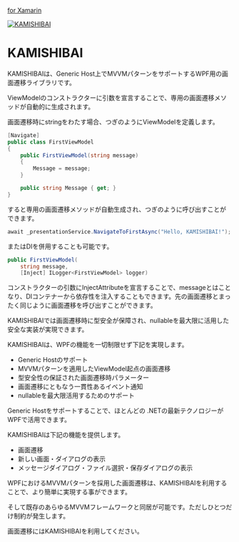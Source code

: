 [for Xamarin](Xamarin/README-ja.md)

[![KAMISHIBAI](https://raw.githubusercontent.com/nuitsjp/KAMISHIBAI/master/Images/KAMISHIBAI.png)](https://github.com/nuitsjp/KAMISHIBAI/blob/master/README-ja.md)

# KAMISHIBAI

KAMISHIBAIは、Generic Host上でMVVMパターンをサポートするWPF用の画面遷移ライブラリです。

ViewModelのコンストラクターに引数を宣言することで、専用の画面遷移メソッドが自動的に生成されます。

画面遷移時にstringをわたす場合、つぎのようにViewModelを定義します。

```cs
[Navigate]
public class FirstViewModel
{
    public FirstViewModel(string message)
    {
        Message = message;
    }

    public string Message { get; }
}
```

すると専用の画面遷移メソッドが自動生成され、つぎのように呼び出すことができます。

```cs
await _presentationService.NavigateToFirstAsync("Hello, KAMISHIBAI!");
```

またはDIを併用することも可能です。

```cs
public FirstViewModel(
    string message, 
    [Inject] ILogger<FirstViewModel> logger)
```

コンストラクターの引数にInjectAttributeを宣言することで、messageとはことなり、DIコンテナーから依存性を注入することもできます。先の画面遷移とまったく同じように画面遷移を呼び出すことができます。

KAMISHIBAIでは画面遷移時に型安全が保障され、nullableを最大限に活用した安全な実装が実現できます。

KAMISHIBAIは、WPFの機能を一切制限せず下記を実現します。

- Generic Hostのサポート
- MVVMパターンを適用したViewModel起点の画面遷移
- 型安全性の保証された画面遷移時パラメーター
- 画面遷移にともなう一貫性あるイベント通知
- nullableを最大限活用するためのサポート

Generic Hostをサポートすることで、ほとんどの .NETの最新テクノロジーがWPFで活用できます。

KAMISHIBAIは下記の機能を提供します。
- 画面遷移
- 新しい画面・ダイアログの表示
- メッセージダイアログ・ファイル選択・保存ダイアログの表示

WPFにおけるMVVMパターンを採用した画面遷移は、KAMISHIBAIを利用することで、より簡単に実現する事ができます。

そして既存のあらゆるMVVMフレームワークと同居が可能です。ただしひとつだけ制約が発生します。

画面遷移にはKAMISHIBAIを利用してください。

